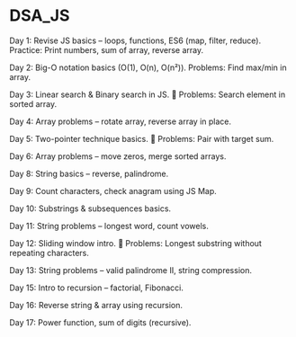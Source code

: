 # DSA_JS

Day 1: Revise JS basics – loops, functions, ES6 (map, filter, reduce).
Practice: Print numbers, sum of array, reverse array.


Day 2: Big-O notation basics (O(1), O(n), O(n²)).
 Problems: Find max/min in array.

 Day 3: Linear search & Binary search in JS.
 📝 Problems: Search element in sorted array.

 Day 4: Array problems – rotate array, reverse array in place.

Day 5: Two-pointer technique basics.
 📝 Problems: Pair with target sum.

Day 6: Array problems – move zeros, merge sorted arrays.

Day 8: String basics – reverse, palindrome.

Day 9: Count characters, check anagram using JS Map.

Day 10: Substrings & subsequences basics. 

Day 11: String problems – longest word, count vowels.

Day 12: Sliding window intro.
 📝 Problems: Longest substring without repeating characters.

Day 13: String problems – valid palindrome II, string compression. 

Day 15: Intro to recursion – factorial, Fibonacci.

Day 16: Reverse string & array using recursion.

Day 17: Power function, sum of digits (recursive).